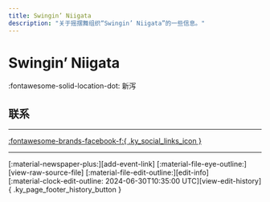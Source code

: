 ```yaml
---
title: Swingin’ Niigata
description: "关于摇摆舞组织“Swingin’ Niigata”的一些信息。"
---
```


# Swingin’ Niigata

:fontawesome-solid-location-dot: 新泻  


## 联系


---

 [:fontawesome-brands-facebook-f:{ .ky_social_links_icon }](https://www.facebook.com/groups/589243062715844)

---

<div class="ky_page_footer" markdown>
<div class="ky_page_footer_trailing" markdown="span">
[:material-newspaper-plus:][add-event-link]
[:material-file-eye-outline:][view-raw-source-file]
[:material-file-edit-outline:][edit-info]
</div>
<div class="ky_page_footer_leading" markdown="span">
[:material-clock-edit-outline: 2024-06-30T10:35:00 UTC][view-edit-history]{ .ky_page_footer_history_button }
</div>
</div>

[add-event-link]: https://github.com/swingdance/events/issues/new?assignees=&labels=add+event&projects=&template=02-add_entity.yml&title=%5Bja_JP%5D%20Add%20Event%3A%20%3CName%3E&region=ja_JP&province=Niigata&city=Niigata&org_id=swingin-niigata "添加活动"
[view-raw-source-file]: https://github.com/swingdance/orgs/blob/main/ja_JP/swingin-niigata.json "查看原始源文件"
[edit-info]: https://github.com/swingdance/orgs/issues/new?assignees=&labels=update+org&projects=&template=03-update_entity.yml&title=%5Bja_JP%5D%20Update%20Org%3A%20Swingin%E2%80%99%20Niigata&region=ja_JP&id=swingin-niigata&name=Swingin%E2%80%99%20Niigata "编辑信息"

[view-edit-history]: https://github.com/swingdance/orgs/commits/main/ja_JP/swingin-niigata.json "查看编辑历史"

